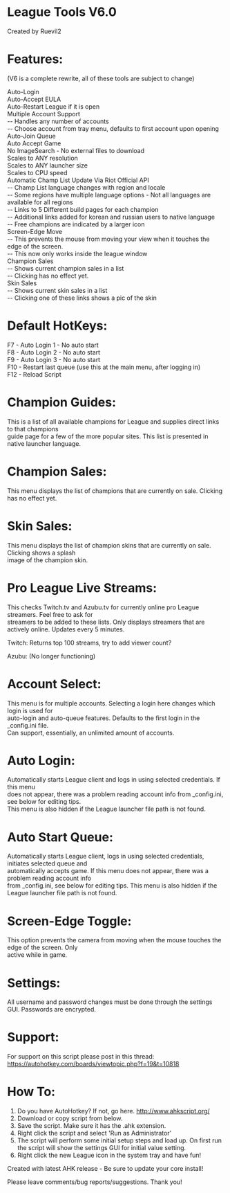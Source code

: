 # League Tools V6.0
Created by Ruevil2  

# Features: 
(V6 is a complete rewrite, all of these tools are subject to change)

Auto-Login  
Auto-Accept EULA  
Auto-Restart League if it is open  
Multiple Account Support  
-- Handles any number of accounts  
-- Choose account from tray menu, defaults to first account upon opening  
Auto-Join Queue  
Auto Accept Game  
No ImageSearch - No external files to download  
Scales to ANY resolution  
Scales to ANY launcher size  
Scales to CPU speed  
Automatic Champ List Update Via Riot Official API  
-- Champ List language changes with region and locale  
-- Some regions have multiple language options - Not all languages are available for all regions  
-- Links to 5 Different build pages for each champion  
-- Additional links added for korean and russian users to native language  
-- Free champions are indicated by a larger icon  
Screen-Edge Move  
-- This prevents the mouse from moving your view when it touches the edge of the screen.  
-- This now only works inside the league window  
Champion Sales  
-- Shows current champion sales in a list  
-- Clicking has no effect yet.  
Skin Sales  
-- Shows current skin sales in a list  
-- Clicking one of these links shows a pic of the skin  


# Default HotKeys:
F7 - Auto Login 1 - No auto start  
F8 - Auto Login 2 - No auto start  
F9 - Auto Login 3 - No auto start  
F10 - Restart last queue (use this at the main menu, after logging in)  
F12 - Reload Script  


# Champion Guides:
This is a list of all available champions for League and supplies direct links to that champions   
guide page for a few of the more popular sites. This list is presented in native launcher language.  


# Champion Sales:
This menu displays the list of champions that are currently on sale. Clicking has no effect yet.


# Skin Sales:
This menu displays the list of champion skins that are currently on sale. Clicking shows a splash  
image of the champion skin.


# Pro League Live Streams:
This checks Twitch.tv and Azubu.tv for currently online pro League streamers. Feel free to ask for  
streamers to be added to these lists. Only displays streamers that are actively online. Updates every 5 minutes.  
  
Twitch: Returns top 100 streams, try to add viewer count?  
  
Azubu: (No longer functioning)  
  

# Account Select:
This menu is for multiple accounts. Selecting a login here changes which login is used for  
auto-login and auto-queue features. Defaults to the first login in the _config.ini file.  
Can support, essentially, an unlimited amount of accounts.


# Auto Login:
Automatically starts League client and logs in using selected credentials. If this menu  
does not appear, there was a problem reading account info from _config.ini, see below for editing tips.  
This menu is also hidden if the League launcher file path is not found.


# Auto Start Queue:
Automatically starts League client, logs in using selected credentials, initiates selected queue and  
automatically accepts game. If this menu does not appear, there was a problem reading account info  
from _config.ini, see below for editing tips. This menu is also hidden if the League launcher file path is not found.


# Screen-Edge Toggle:
This option prevents the camera from moving when the mouse touches the edge of the screen. Only  
active while in game.


# Settings:
All username and password changes must be done through the settings GUI. Passwords are encrypted.


# Support:
For support on this script please post in this thread:  
https://autohotkey.com/boards/viewtopic.php?f=19&t=10818

# How To:
1. Do you have AutoHotkey? If not, go here. http://www.ahkscript.org/
2. Download or copy script from below.
3. Save the script. Make sure it has the .ahk extension.
4. Right click the script and select 'Run as Administrator'
5. The script will perform some initial setup steps and load up.
    On first run the script will show the settings GUI for initial value setting.
6. Right click the new League icon in the system tray and have fun!  
  

Created with latest AHK release - Be sure to update your core install!

Please leave comments/bug reports/suggestions. Thank you!
